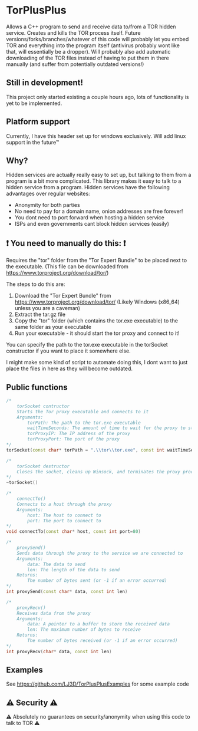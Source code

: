 # TorPlusPlus
Allows a C++ program to send and receive data to/from a TOR hidden service. Creates and kills the TOR process itself.
Future versions/forks/branches/whatever of this code will probably let you embed TOR and everything into the program itself (antivirus probably wont like that, will essentially be a dropper).
Will probably also add automatic downloading of the TOR files instead of having to put them in there manually (and suffer from potentially outdated versions!)

## Still in development!
This project only started existing a couple hours ago, lots of functionality is yet to be implemented.

## Platform support
Currently, I have this header set up for windows exclusively. Will add linux support in the future™

## Why?
Hidden services are actually really easy to set up, but talking to them from a program is a bit more complicated. This library makes it easy to talk to a hidden service from a program.
Hidden services have the following advantages over regular websites:
- Anonymity for both parties
- No need to pay for a domain name, onion addresses are free forever!
- You dont need to port forward when hosting a hidden service
- ISPs and even governments cant block hidden services (easily)

## ❗ You need to manually do this: ❗
Requires the "tor" folder from the "Tor Expert Bundle" to be placed next to the executable.
(This file can be downloaded from https://www.torproject.org/download/tor/)

The steps to do this are:
1. Download the "Tor Expert Bundle" from https://www.torproject.org/download/tor/ (Likely Windows (x86_64) unless you are a caveman)
2. Extract the tar.gz file
3. Copy the "tor" folder (which contains the tor.exe executable) to the same folder as your executable
4. Run your executable - it should start the tor proxy and connect to it!

You can specify the path to the tor.exe executable in the torSocket constructor if you want to place it somewhere else.


I might make some kind of script to automate doing this, I dont want to just place the files in here as they will become outdated.


## Public functions
```c++
/*
    torSocket contructor
    Starts the Tor proxy executable and connects to it
    Arguments:
        torPath: The path to the tor.exe executable
        waitTimeSeconds: The amount of time to wait for the proxy to start
        torProxyIP: The IP address of the proxy
        torProxyPort: The port of the proxy
*/
torSocket(const char* torPath = ".\\tor\\tor.exe", const int waitTimeSeconds = 10, const char* torProxyIP = "127.0.0.1", const int torProxyPort = 9050)

/*
    torSocket destructor
    Closes the socket, cleans up Winsock, and terminates the proxy process
*/
~torSocket()

/*
    connectTo()
    Connects to a host through the proxy
    Arguments:
        host: The host to connect to
        port: The port to connect to
*/
void connectTo(const char* host, const int port=80)

/*
    proxySend()
    Sends data through the proxy to the service we are connected to
    Arguments:
        data: The data to send
        len: The length of the data to send
    Returns:
        The number of bytes sent (or -1 if an error occurred)
*/
int proxySend(const char* data, const int len)

/*
    proxyRecv()
    Receives data from the proxy
    Arguments:
        data: A pointer to a buffer to store the received data
        len: The maximum number of bytes to receive
    Returns:
        The number of bytes received (or -1 if an error occurred)
*/
int proxyRecv(char* data, const int len)
```

## Examples
See https://github.com/LJ3D/TorPlusPlusExamples for some example code


## ⚠️ Security ⚠️
⚠️ Absolutely no guarantees on security/anonymity when using this code to talk to TOR ⚠️
